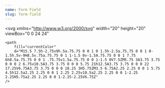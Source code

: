 ```yaml
---
name: Form Field
slug: form-field
---
```


<svg
    xmlns="http://www.w3.org/2000/svg"
    width="20"
    height="20"
    viewBox="0 0 24 24"
>
    <path
        fill="currentColor"
        d="M15.5 7.5h-2.75v9h.5a.75.75 0 0 1 0 1.5h-2.5a.75.75 0 0 1 0-1.5h.5v-9H8.5v.75a.75.75 0 1 1-1.5 0v-1.5A.75.75 0 0 1 7.75 6h8.5a.75.75 0 0 1 .75.75v1.5a.75.75 0 0 1-1.5 0V7.5ZM5.75 3A3.75 3.75 0 0 0 2 6.75v10.5A3.75 3.75 0 0 0 5.75 21h12.5A3.75 3.75 0 0 0 22 17.25V6.75A3.75 3.75 0 0 0 18.25 3H5.75ZM3.5 6.75A2.25 2.25 0 0 1 5.75 4.5h12.5a2.25 2.25 0 0 1 2.25 2.25v10.5a2.25 2.25 0 0 1-2.25 2.25H5.75a2.25 2.25 0 0 1-2.25-2.25V6.75Z"
    />
</svg>
